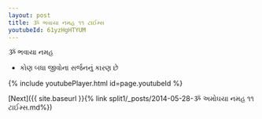 ```yaml
---
layout: post
title: ૐ ભવાયા નમહ ૧૧ ટાઈમ્સ
youtubeId: 61yzHgHTYUM
---
```

 
 
 ૐ ભવાયા નમહ  
 
 -  કોણ બધા જીવોના સર્જનનું કારણ છે 
 
  
 
  
 
 
 
 
 
 


{% include youtubePlayer.html id=page.youtubeId %}
 
[Next]({{ site.baseurl }}{% link  split1/_posts/2014-05-28-ૐ અમોઘયા નમહ ૧૧ ટાઈમ્સ.md%})
 
